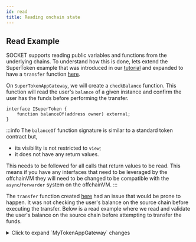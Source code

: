 ```yaml
---
id: read
title: Reading onchain state
---
```


## Read Example

SOCKET supports reading public variables and functions from the underlying chains. To understand how this is done, lets extend the SuperToken example that was introduced in our [tutorial](/writing-apps) and expanded to have a `transfer` function [here](/call-contracts).

On `SuperTokenAppGateway`, we will create a `checkBalance` function. This function will read the user's `balance` of a given instance and confirm the user has the funds before performing the transfer.

```solidity
interface ISuperToken {
    function balanceOf(address owner) external;
}
```
:::info
The `balanceOf` function signature is similar to a standard token contract but,
- its visibility is not restricted to `view`;
- it does not have any return values.

This needs to be followed for all calls that return values to be read. This means if you have any interfaces that need to be leveraged by the offchainVM they will need to be changed to be compatible with the `async`/`forwarder` system on the offchainVM.
:::

The `transfer` function created [here](/call-contracts) had an issue that would be prone to happen. It was not checking the user's balance on the source chain before executing the transfer. Below is a read example where we read and validate the user's balance on the source chain before attempting to transfer the funds.

<details>
   <summary>Click to expand `MyTokenAppGateway` changes</summary>
   ```solidity
   contract MyTokenAppGateway is AppGatewayBase {
       (...)
       /**
        * @notice Validates user's token balance for a cross-chain transaction
        * @param data Encoded user order and async transaction ID
        * @param returnData Balance data returned from the source chain
        * @dev Checks if user has sufficient balance to complete the bridge transaction
        * @custom:modifier onlyPromises Ensures the function can only be called by the promises system
        */
       function checkBalance(bytes memory data, bytes memory returnData) external onlyPromises {
           (uint256 amount, bytes32 asyncId) = abi.decode(data, (uint256, bytes32));

           uint256 balance = abi.decode(returnData, (uint256));
           if (balance < amount) {
               _revertTx(asyncId);
               return;
           }
       }

       /**
        * @notice Initiates a cross-chain token bridge transaction
        * @param amount Amount to transfer
        * @return asyncId Unique identifier for the asynchronous cross-chain transaction
        * @dev Handles token bridging logic across different chains
        */
       function transfer(uint256 amount, address srcForwarder, address dstForwarder)
           external
           async
           returns (bytes32 asyncId)
       {
           // Check user balance on src chain
           _readCallOn();
           // Request to forwarder and deploys immutable promise contract and stores it
           ISuperToken(srcForwarder).balanceOf(msg.sender);
           IPromise(srcForwarder).then(this.checkBalance.selector, abi.encode(amount, asyncId));

           _readCallOff();

           ISuperToken(srcForwarder).burn(msg.sender, amount);
           ISuperToken(dstForwarder).mint(msg.sender, amount);
       }
   }
   ```
</details>

Let's break down the key points:

- The `transfer` function uses the `async` modifier, which is required for onchain interactions, whether they are read or write operations.
- The `_readCallOn()` and `_readCallOff()` functions are used to tell SOCKET that a particular section only needs to read data from another chain, rather than executing an onchain transaction.
- In multi-chain operations, data cannot be read synchronously. Instead, it follows this pattern:
   1. Make the onchain call (`balanceOf`)
   2. Set up a promise with a callback function using `IPromise(srcForwarder).then()`
   3. The callback function (`checkBalance`) receives the data asynchronously
- The `then` function on the forwarder (cast as `IPromise`) takes:
   - First parameter: The callback function's selector (`this.checkBalance.selector`)
   - Second parameter: Encoded data needed by the callback (`abi.encode(amount, asyncId)`).
- The callback function `checkBalance`:
   - Uses the `onlyPromises` modifier to ensure it's only called by the promises system
   - Takes two parameters:
     - `data`: The encoded data from the original function (amount and asyncId)
     - `returnData`: The actual data returned from the source chain (balance)
- When interacting with contracts on other chains, interface definitions need to be modified:
   - Remove visibility modifiers (like `view`)
   - Remove return value declarations from the function signature

[Go here to see how promises work.](/promises)

## How to revert async transactions?

When working with async transactions in SOCKET, there might be cases where you need to revert an ongoing transaction in a callback based on certain conditions. SOCKET provides utilities to handle such scenarios through the `_revertTx` function.

- The `_revertTx(asyncId)` function is called when the balance check fails to stop triggering burn and mint.
   - If `_revertTx(asyncId)` is not called, burn and mint are executed as expected.
   - The `asyncId` is obtained using `_getCurrentAsyncId()` and passed to callback using data.

:::tip
The `_revertTx` function is only available in contracts that inherit from `AppGatewayBase`.
:::

